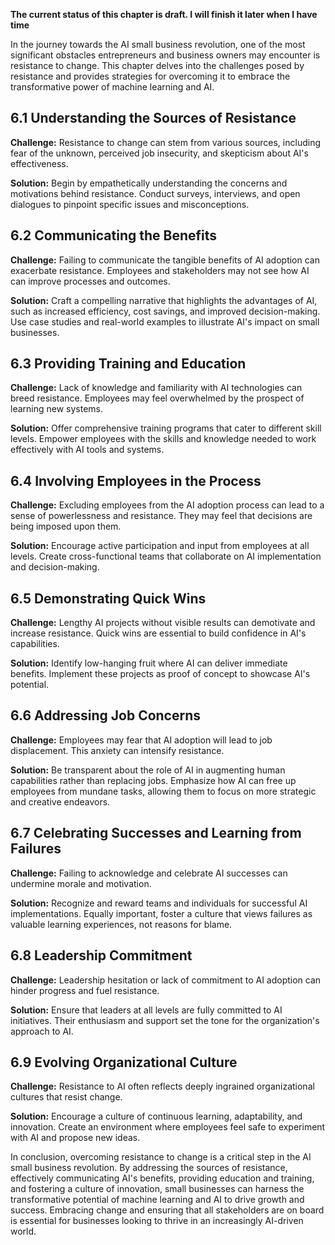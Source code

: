 **The current status of this chapter is draft. I will finish it later when I have time**

In the journey towards the AI small business revolution, one of the most significant obstacles entrepreneurs and business owners may encounter is resistance to change. This chapter delves into the challenges posed by resistance and provides strategies for overcoming it to embrace the transformative power of machine learning and AI.

6.1 Understanding the Sources of Resistance
-------------------------------------------

**Challenge:** Resistance to change can stem from various sources, including fear of the unknown, perceived job insecurity, and skepticism about AI's effectiveness.

**Solution:** Begin by empathetically understanding the concerns and motivations behind resistance. Conduct surveys, interviews, and open dialogues to pinpoint specific issues and misconceptions.

6.2 Communicating the Benefits
------------------------------

**Challenge:** Failing to communicate the tangible benefits of AI adoption can exacerbate resistance. Employees and stakeholders may not see how AI can improve processes and outcomes.

**Solution:** Craft a compelling narrative that highlights the advantages of AI, such as increased efficiency, cost savings, and improved decision-making. Use case studies and real-world examples to illustrate AI's impact on small businesses.

6.3 Providing Training and Education
------------------------------------

**Challenge:** Lack of knowledge and familiarity with AI technologies can breed resistance. Employees may feel overwhelmed by the prospect of learning new systems.

**Solution:** Offer comprehensive training programs that cater to different skill levels. Empower employees with the skills and knowledge needed to work effectively with AI tools and systems.

6.4 Involving Employees in the Process
--------------------------------------

**Challenge:** Excluding employees from the AI adoption process can lead to a sense of powerlessness and resistance. They may feel that decisions are being imposed upon them.

**Solution:** Encourage active participation and input from employees at all levels. Create cross-functional teams that collaborate on AI implementation and decision-making.

6.5 Demonstrating Quick Wins
----------------------------

**Challenge:** Lengthy AI projects without visible results can demotivate and increase resistance. Quick wins are essential to build confidence in AI's capabilities.

**Solution:** Identify low-hanging fruit where AI can deliver immediate benefits. Implement these projects as proof of concept to showcase AI's potential.

6.6 Addressing Job Concerns
---------------------------

**Challenge:** Employees may fear that AI adoption will lead to job displacement. This anxiety can intensify resistance.

**Solution:** Be transparent about the role of AI in augmenting human capabilities rather than replacing jobs. Emphasize how AI can free up employees from mundane tasks, allowing them to focus on more strategic and creative endeavors.

6.7 Celebrating Successes and Learning from Failures
----------------------------------------------------

**Challenge:** Failing to acknowledge and celebrate AI successes can undermine morale and motivation.

**Solution:** Recognize and reward teams and individuals for successful AI implementations. Equally important, foster a culture that views failures as valuable learning experiences, not reasons for blame.

6.8 Leadership Commitment
-------------------------

**Challenge:** Leadership hesitation or lack of commitment to AI adoption can hinder progress and fuel resistance.

**Solution:** Ensure that leaders at all levels are fully committed to AI initiatives. Their enthusiasm and support set the tone for the organization's approach to AI.

6.9 Evolving Organizational Culture
-----------------------------------

**Challenge:** Resistance to AI often reflects deeply ingrained organizational cultures that resist change.

**Solution:** Encourage a culture of continuous learning, adaptability, and innovation. Create an environment where employees feel safe to experiment with AI and propose new ideas.

In conclusion, overcoming resistance to change is a critical step in the AI small business revolution. By addressing the sources of resistance, effectively communicating AI's benefits, providing education and training, and fostering a culture of innovation, small businesses can harness the transformative potential of machine learning and AI to drive growth and success. Embracing change and ensuring that all stakeholders are on board is essential for businesses looking to thrive in an increasingly AI-driven world.
